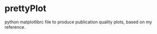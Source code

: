 # prettyPlot

python matplotlibrc file to produce publication quality plots, based on my reference. 


